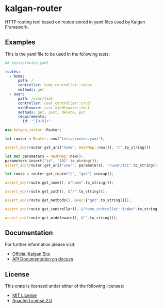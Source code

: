 # kalgan-router

HTTP routing tool based on routes stored in yaml files used by Kalgan Framework.

## Examples

This is the yaml file to be used in the following tests:
```yaml
## tests/routes.yaml

routes:
  - home:
      path: /
      controller: home_controller::index
      methods: get
  - user:
      path: /user/{id}
      controller: user_controller::crud
      middleware: user_middleware::test
      methods: get, post, delete, put
      requirements:
        id: "^[0-9]+"
```
```rust
use kalgan_router::Router;

let router = Router::new("tests/routes.yaml");
```
```rust
assert_eq!(router.get_uri("home", HashMap::new()), "/".to_string())
```
```rust
let mut parameters = HashMap::new();
parameters.insert("id", "101".to_string());
assert_eq!(router.get_uri("user", parameters), "/user/101".to_string())
```
```rust
let route = router.get_route("/", "get").unwrap();
```
```rust
assert_eq!(route.get_name(), &"home".to_string());
```
```rust
assert_eq!(route.get_path(), &"/".to_string());
```
```rust
assert_eq!(route.get_methods(), &vec!["get".to_string()]);
```
```rust
assert_eq!(route.get_controller(), &"home_controller::index".to_string());
```
```rust
assert_eq!(route.get_middleware(), &"".to_string());
```
## Documentation

For further information please visit:

* [Official Kalgan Site](https://kalgan.eduardocasas.com)
* [API Documentation on docs.rs](https://docs.rs/crate/kalgan-router/latest)


## License

This crate is licensed under either of the following licenses:

* [MIT License](https://choosealicense.com/licenses/mit/)
* [Apache License 2.0](https://choosealicense.com/licenses/apache-2.0/)
